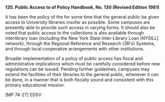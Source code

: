 **135. Public Access to
of Policy Handbook, No. 130 (Revised Edition 1981)**

It has been the policy of the for some time that the general public be given access to University libraries insofar as possible. Some campuses are presently able to provide such access in varying forms. It should also be noted that public access to the collections is also available through interlibrary loan (including the New York State Inter-Library Loan \[NYSILL\] network), through the Regional Reference and Research (3R's) Systems, and through local cooperative arrangements with other institutions.

Broader implementation of a policy of public access has fiscal and administrative implications which must be carefully considered before new regulations can be issued. Pending further guidelines, campuses may extend the facilities of their libraries to the general public, whenever it can be done, in a manner that is both fiscally sound and consistent with this primary educational mission.

\[MP 74-27\] EDSV
